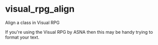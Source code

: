 # visual_rpg_align
Align a class in Visual RPG

If you're using the Visual RPG by ASNA then this may be handy trying to format your text.
